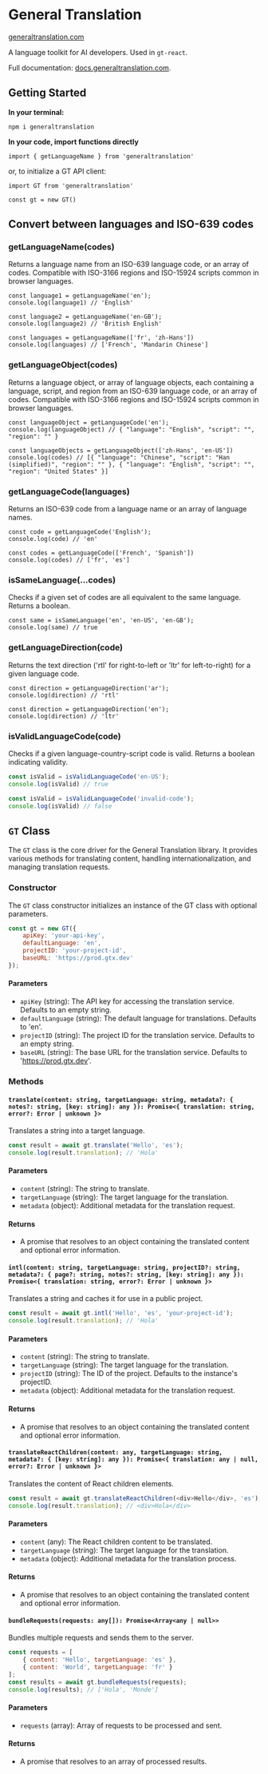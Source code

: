 # General Translation

<a href='https://www.generaltranslation.com' target="_blank">generaltranslation.com</a>

A language toolkit for AI developers. Used in `gt-react`.

Full documentation: <a href='https://docs.generaltranslation.com'>docs.generaltranslation.com</a>.

## Getting Started

<b>In your terminal:</b>

```
npm i generaltranslation
```

<b>In your code, import functions directly</b>

```
import { getLanguageName } from 'generaltranslation'
```

or, to initialize a GT API client:

```
import GT from 'generaltranslation'

const gt = new GT()
```

## Convert between languages and ISO-639 codes

### getLanguageName(codes)

Returns a language name from an ISO-639 language code, or an array of codes. Compatible with ISO-3166 regions and ISO-15924 scripts common in browser languages.

```
const language1 = getLanguageName('en');
console.log(language1) // 'English'

const language2 = getLanguageName('en-GB');
console.log(language2) // 'British English'

const languages = getLanguageName(['fr', 'zh-Hans'])
console.log(languages) // ['French', 'Mandarin Chinese']
```

### getLanguageObject(codes)

Returns a language object, or array of language objects, each containing a language, script, and region from an ISO-639 language code, or an array of codes. Compatible with ISO-3166 regions and ISO-15924 scripts common in browser languages.

```
const languageObject = getLanguageCode('en');
console.log(languageObject) // { "language": "English", "script": "", "region": "" }

const languageObjects = getLanguageObject(['zh-Hans', 'en-US'])
console.log(codes) // [{ "language": "Chinese", "script": "Han (simplified)", "region": "" }, { "language": "English", "script": "", "region": "United States" }]
```

### getLanguageCode(languages)

Returns an ISO-639 code from a language name or an array of language names.

```
const code = getLanguageCode('English');
console.log(code) // 'en'

const codes = getLanguageCode(['French', 'Spanish'])
console.log(codes) // ['fr', 'es']
```

### isSameLanguage(...codes)

Checks if a given set of codes are all equivalent to the same language. Returns a boolean.

```
const same = isSameLanguage('en', 'en-US', 'en-GB');
console.log(same) // true
```

### getLanguageDirection(code)

Returns the text direction ('rtl' for right-to-left or 'ltr' for left-to-right) for a given language code.

```
const direction = getLanguageDirection('ar');
console.log(direction) // 'rtl'

const direction = getLanguageDirection('en');
console.log(direction) // 'ltr'
```

### isValidLanguageCode(code)

Checks if a given language-country-script code is valid. Returns a boolean indicating validity.

```javascript
const isValid = isValidLanguageCode('en-US');
console.log(isValid) // true

const isValid = isValidLanguageCode('invalid-code');
console.log(isValid) // false
```

## `GT` Class

The `GT` class is the core driver for the General Translation library. It provides various methods for translating content, handling internationalization, and managing translation requests.

### Constructor

The `GT` class constructor initializes an instance of the GT class with optional parameters.

```javascript
const gt = new GT({
    apiKey: 'your-api-key',
    defaultLanguage: 'en',
    projectID: 'your-project-id',
    baseURL: 'https://prod.gtx.dev'
});
```

#### Parameters

- `apiKey` (string): The API key for accessing the translation service. Defaults to an empty string.
- `defaultLanguage` (string): The default language for translations. Defaults to 'en'.
- `projectID` (string): The project ID for the translation service. Defaults to an empty string.
- `baseURL` (string): The base URL for the translation service. Defaults to 'https://prod.gtx.dev'.

### Methods

#### `translate(content: string, targetLanguage: string, metadata?: { notes?: string, [key: string]: any }): Promise<{ translation: string, error?: Error | unknown }>`

Translates a string into a target language.

```javascript
const result = await gt.translate('Hello', 'es');
console.log(result.translation); // 'Hola'
```

#### Parameters

- `content` (string): The string to translate.
- `targetLanguage` (string): The target language for the translation.
- `metadata` (object): Additional metadata for the translation request.

#### Returns

- A promise that resolves to an object containing the translated content and optional error information.

#### `intl(content: string, targetLanguage: string, projectID?: string, metadata?: { page?: string, notes?: string, [key: string]: any }): Promise<{ translation: string, error?: Error | unknown }>`

Translates a string and caches it for use in a public project.

```javascript
const result = await gt.intl('Hello', 'es', 'your-project-id');
console.log(result.translation); // 'Hola'
```

#### Parameters

- `content` (string): The string to translate.
- `targetLanguage` (string): The target language for the translation.
- `projectID` (string): The ID of the project. Defaults to the instance's projectID.
- `metadata` (object): Additional metadata for the translation request.

#### Returns

- A promise that resolves to an object containing the translated content and optional error information.

#### `translateReactChildren(content: any, targetLanguage: string, metadata?: { [key: string]: any }): Promise<{ translation: any | null, error?: Error | unknown }>`

Translates the content of React children elements.

```javascript
const result = await gt.translateReactChildren(<div>Hello</div>, 'es');
console.log(result.translation); // <div>Hola</div>
```

#### Parameters

- `content` (any): The React children content to be translated.
- `targetLanguage` (string): The target language for the translation.
- `metadata` (object): Additional metadata for the translation process.

#### Returns

- A promise that resolves to an object containing the translated content and optional error information.

#### `bundleRequests(requests: any[]): Promise<Array<any | null>>`

Bundles multiple requests and sends them to the server.

```javascript
const requests = [
    { content: 'Hello', targetLanguage: 'es' },
    { content: 'World', targetLanguage: 'fr' }
];
const results = await gt.bundleRequests(requests);
console.log(results); // ['Hola', 'Monde']
```

#### Parameters

- `requests` (array): Array of requests to be processed and sent.

#### Returns

- A promise that resolves to an array of processed results.
